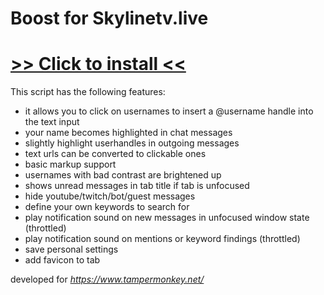 # Boost for Skylinetv.live

# [>> Click to install <<](https://github.com/s644/sltv/raw/master/stvl_simple_chat_enhancer.user.js)

This script has the following features:

* it allows you to click on usernames to insert a @username handle into the text input
* your name becomes highlighted in chat messages
* slightly highlight userhandles in outgoing messages
* text urls can be converted to clickable ones
* basic markup support
* usernames with bad contrast are brightened up
* shows unread messages in tab title if tab is unfocused
* hide youtube/twitch/bot/guest messages
* define your own keywords to search for
* play notification sound on new messages in unfocused window state (throttled)
* play notification sound on mentions or keyword findings (throttled)
* save personal settings
* add favicon to tab


developed for _https://www.tampermonkey.net/_

